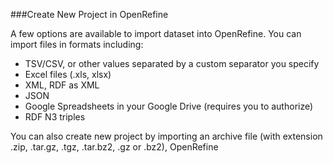 ###Create New Project in OpenRefine

A few options are available to import dataset into OpenRefine. You can import files in formats including:
  * TSV/CSV, or other values separated by a custom separator you specify 
  * Excel files (.xls, xlsx)
  * XML, RDF as XML
  * JSON
  * Google Spreadsheets in your Google Drive (requires you to authorize)
  * RDF N3 triples

You can also create new project by importing an archive file (with extension .zip, .tar.gz, .tgz, .tar.bz2, .gz or .bz2), OpenRefine 
